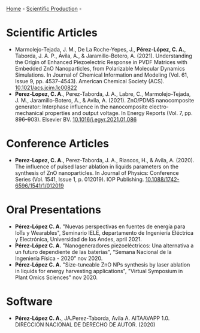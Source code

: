 [Home](https://ca-perez.github.io/) - [Scientific Production](https://ca-perez.github.io/Publications.html) -
# Scientific Articles
  
  - Marmolejo-Tejada, J. M., De La Roche-Yepes, J., **Pérez-López, C. A.**, Taborda, J. A. P., Ávila, A., & Jaramillo-Botero, A. (2021). Understanding the Origin of Enhanced Piezoelectric Response in PVDF Matrices with Embedded ZnO Nanoparticles, from Polarizable Molecular Dynamics Simulations. In Journal of Chemical Information and Modeling (Vol. 61, Issue 9, pp. 4537–4543). American Chemical Society (ACS).  [10.1021/acs.jcim.1c00822](https://doi.org/10.1021/acs.jcim.1c00822)
  - **Perez-Lopez, C. A.**, Perez-Taborda, J. A., Labre, C., Marmolejo-Tejada, J. M., Jaramillo-Botero, A., & Avila, A. (2021). ZnO/PDMS nanocomposite generator: Interphase influence in the nanocomposite electro-mechanical properties and output voltage. In Energy Reports (Vol. 7, pp. 896–903). Elsevier BV. [10.1016/j.egyr.2021.01.086](https://doi.org/10.1016/j.egyr.2021.01.086)

# Conference Articles
  
  - **Perez-Lopez, C. A.**, Perez-Taborda, J. A., Riascos, H., & Avila, A. (2020). The influence of pulsed laser ablation in liquids parameters on the synthesis of ZnO nanoparticles. In Journal of Physics: Conference Series (Vol. 1541, Issue 1, p. 012019). IOP Publishing. [10.1088/1742-6596/1541/1/012019](https://doi.org/10.1088/1742-6596/1541/1/012019)

# Oral Presentations
  - **Pérez-López C. A.** "Nuevas perspectivas en fuentes de energía para IoTs y Wearables", Seminario IELE, departamento de Ingeniería Eléctrica y Electrónica, Universidad de los Andes, april 2021.
  - **Pérez-López C. A.** "Nanogeneradores piezoeléctricos: Una alternativa a un futuro dependiente de las baterías", “Semana Nacional de la Ingeniería Física - 2020” nov 2020.
  - **Pérez-López C. A.** "Size-tuneable ZnO NPs synthesis by laser ablation in liquids for energy harvesting applications",  "Virtual Symposium in Plant Omics Sciences"  nov 2020.

# Software
  - **Pérez-López C. A.**, JA.Perez-Taborda, Avila A. AITAAVAPP 1.0. DIRECCION NACIONAL DE DERECHO DE AUTOR. (2020)
